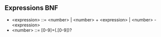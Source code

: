 Expressions BNF
---------------
* &lt;expression> ::= &lt;number> | &lt;number> + &lt;expression> | &lt;number> - &lt;expression>
* &lt;number> ::= [0-9]+(.[0-9])?